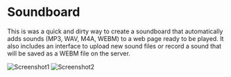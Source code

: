 # Soundboard

This is was a quick and dirty way to create a soundboard that automatically adds sounds (MP3, WAV, M4A, WEBM) to a web page ready to be played.  It also includes an interface to upload new sound files or record a sound that will be saved as a WEBM file on the server.


![Screenshot1](https://user-images.githubusercontent.com/2617394/131424102-d2d1948b-3dfb-49af-a37f-25d1cd90e2d8.png)
![Screenshot2](https://user-images.githubusercontent.com/2617394/131424105-ca4d60ab-8dc1-4fa2-96b5-d65c84b7d28a.png)
